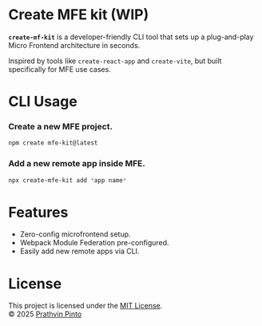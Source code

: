 # Create MFE kit (WIP)

**`create-mf-kit`** is a developer-friendly CLI tool that sets up a plug-and-play Micro Frontend architecture in seconds.

Inspired by tools like `create-react-app` and `create-vite`, but built specifically for MFE use cases.

# CLI Usage

### Create a new MFE project.

```bash
npm create mfe-kit@latest
```

### Add a new remote app inside MFE.

```bash
npx create-mfe-kit add *app name*
```

# Features

- Zero-config microfrontend setup.
- Webpack Module Federation pre-configured.
- Easily add new remote apps via CLI.

# License

This project is licensed under the [MIT License](./LICENSE).  
© 2025 [Prathvin Pinto](https://github.com/flintbits)
